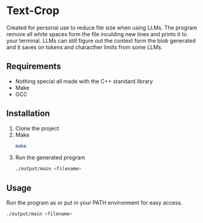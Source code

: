 # Text-Crop

Created for personal use to reduce file size when using LLMs. The program remove all white spaces form the file inculding new lines and prints it to your terminal. LLMs can still figure out the context form the blob generated and it saves on tokens and characther limits from some LLMs.

## Requirements

- Nothing special all made with the C++ standard library
- Make
- GCC

## Installation

1. Clone the project
2. Make
   ```sh
   make 
   ```
3. Run the generated program
   ```sh
   ./output/main <filename>
   ```

## Usage
Run the program as or put in your PATH environment for easy access.

```sh
./output/main <filename>
```
